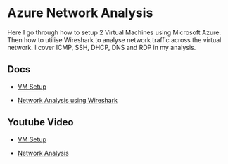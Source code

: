 # Azure Network Analysis

<p>Here I go through how to setup 2 Virtual Machines using Microsoft Azure. Then how to utilise Wireshark to analyse network traffic across the virtual network. I cover ICMP, SSH, DHCP, DNS and RDP in my analysis.</p>

## Docs

- [VM Setup](setup-vms.md)

- [Network Analysis using Wireshark](network-analysis.md)

## Youtube Video

- [VM Setup]()

- [Network Analysis]()
